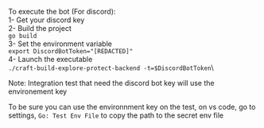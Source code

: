 To execute the bot (For discord):\
1- Get your discord key\
2- Build the project\
```go build```\
3- Set the environment variable\
```export DiscordBotToken="[REDACTED]"```\
4- Launch the executable\
```./craft-build-explore-protect-backend -t=$DiscordBotToken```\

Note: Integration test that need the discord bot key will use the environement key

To be sure you can use the environnment key on the test, on vs code, go to settings, `Go: Test Env File` to copy the path to the secret env file
